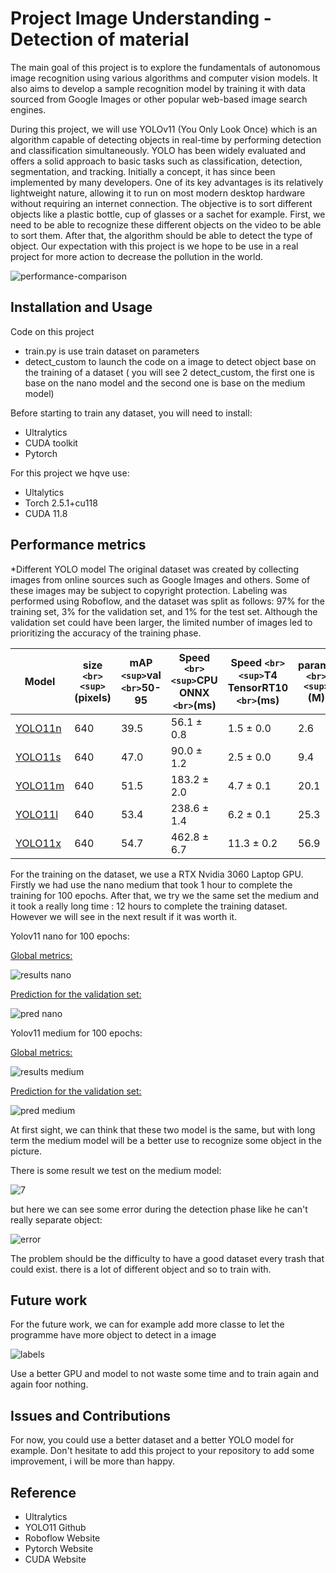 # Project Image Understanding - Detection of material

The main goal of this project is to explore the fundamentals of autonomous image
recognition using various algorithms and computer vision models. It also aims to
develop a sample recognition model by training it with data sourced from Google
Images or other popular web-based image search engines.

During this project, we will use YOLOv11 (You Only Look Once) which is an algorithm
capable of detecting objects in real-time by performing detection and classification
simultaneously. YOLO has been widely evaluated and offers a solid approach to basic
tasks such as classification, detection, segmentation, and tracking. Initially a concept,
it has since been implemented by many developers. One of its key advantages is its
relatively lightweight nature, allowing it to run on most modern desktop hardware
without requiring an internet connection. The objective is to sort different objects like a
plastic bottle, cup of glasses or a sachet for example. First, we need to be able to
recognize these different objects on the video to be able to sort them. After that, the
algorithm should be able to detect the type of object. Our expectation with this project
is we hope to be use in a real project for more action to decrease the pollution in the
world.

![performance-comparison](https://github.com/user-attachments/assets/ea83a163-29ac-4e30-82eb-c6130d19dfd9)

## Installation and Usage 

Code on this project
- train.py is use train dataset on parameters
- detect_custom to launch the code on a image to detect object base on the training of a dataset ( you will see 2 detect_custom, the first one is base on the nano model and the second one is base on the medium model)

Before starting to train any dataset, you will need to install:
- Ultralytics
- CUDA toolkit 
- Pytorch 

For this project we hqve use:
- Ultalytics 
- Torch 2.5.1+cu118
- CUDA 11.8


## Performance metrics

*Different YOLO model
The original dataset was created by collecting images from online sources such as Google Images and others. Some of these images may be subject to copyright protection. Labeling was performed using Roboflow, and the dataset was split as follows: 97% for the training set, 3% for the validation set, and 1% for the test set. Although the validation set could have been larger, the limited number of images led to prioritizing the accuracy of the training phase.

| Model                                                                             | size `<br><sup>`(pixels) | mAP `<sup>`val `<br>`50-95 | Speed `<br><sup>`CPU ONNX `<br>`(ms) | Speed `<br><sup>`T4 TensorRT10 `<br>`(ms) | params `<br><sup>`(M) | FLOPs `<br><sup>`(B) |
| --------------------------------------------------------------------------------- | -------------------------- | ------------------------------ | ---------------------------------------- | --------------------------------------------- | ----------------------- | ---------------------- |
| [YOLO11n](https://github.com/ultralytics/assets/releases/download/v8.3.0/yolo11n.pt) | 640                        | 39.5                           | 56.1 ± 0.8                              | 1.5 ± 0.0                                    | 2.6                     | 6.5                    |
| [YOLO11s](https://github.com/ultralytics/assets/releases/download/v8.3.0/yolo11s.pt) | 640                        | 47.0                           | 90.0 ± 1.2                              | 2.5 ± 0.0                                    | 9.4                     | 21.5                   |
| [YOLO11m](https://github.com/ultralytics/assets/releases/download/v8.3.0/yolo11m.pt) | 640                        | 51.5                           | 183.2 ± 2.0                             | 4.7 ± 0.1                                    | 20.1                    | 68.0                   |
| [YOLO11l](https://github.com/ultralytics/assets/releases/download/v8.3.0/yolo11l.pt) | 640                        | 53.4                           | 238.6 ± 1.4                             | 6.2 ± 0.1                                    | 25.3                    | 86.9                   |
| [YOLO11x](https://github.com/ultralytics/assets/releases/download/v8.3.0/yolo11x.pt) | 640                        | 54.7                           | 462.8 ± 6.7                             | 11.3 ± 0.2                                   | 56.9                    | 194.9                  |


For the training on the dataset, we use a RTX Nvidia 3060 Laptop GPU. Firstly we had use the nano medium that took 1 hour to complete the training for 100 epochs. After that, we try we the same set the medium and it took a really long time : 12 hours to complete the training dataset. However we will see in the next result if it was worth it.

Yolov11 nano for 100 epochs:

<ins> Global metrics: </ins>

![results nano](https://github.com/user-attachments/assets/58dd2096-5120-4e55-b637-60dceab70c46)

<ins> Prediction for the validation set: </ins>

![pred nano](https://github.com/user-attachments/assets/1c073294-0c8c-46d1-9533-fe03ffea94d6)

Yolov11 medium for 100 epochs:

<ins> Global metrics: </ins>

![results medium](https://github.com/user-attachments/assets/55da49f3-15f3-464c-8daa-5616ff711bf2)

<ins> Prediction for the validation set: </ins>

![pred medium](https://github.com/user-attachments/assets/6021e9be-c7a0-4c76-aaa1-0ed53fe94d79)

At first sight, we can think that these two model is the same, but with long term the medium model will be a better use to recognize some object in the picture.

There is some result we test on the medium model:

![7](https://github.com/user-attachments/assets/3c2cd30b-111b-4e4b-aea3-9271f0c15507)

but here we can see some error during the detection phase like he can't really separate object:

![error](https://github.com/user-attachments/assets/93a869d6-3189-41de-a95a-14409e3c5a0f)

The problem should be the difficulty to have a good dataset every trash that could exist. there is a lot of different object and so to train with.

## Future work

For the future work, we can for example add more classe to let the programme have more object to detect in a image

![labels](https://github.com/user-attachments/assets/ffc81115-629d-44ba-ab4c-a348d21e4b31)

Use a better GPU and model to not waste some time and to train again and again foor nothing.

## Issues and Contributions

For now, you could use a better dataset and a better YOLO model for example. Don't hesitate to add this project to your repository to add some improvement, i will be more than happy.

## Reference

  - Ultralytics
  - YOLO11 Github
  - Roboflow Website
  - Pytorch Website
  - CUDA Website




